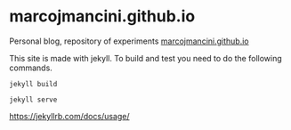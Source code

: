 # marcojmancini.github.io
Personal blog, repository of experiments   [marcojmancini.github.io](https://marcojmancini.github.io)


This site is made with jekyll. To build and test you need to do the following commands. 

`jekyll build`

`jekyll serve`

https://jekyllrb.com/docs/usage/
